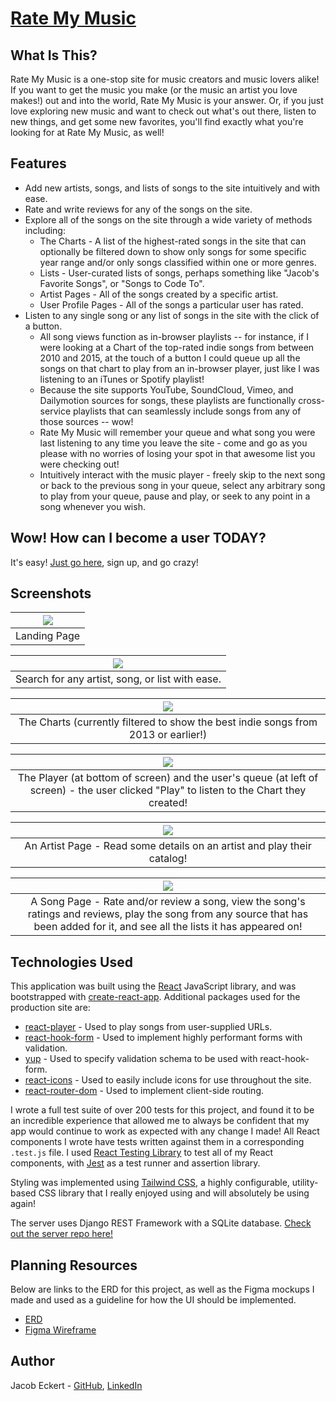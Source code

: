 # [Rate My Music](https://ratemymusic.jacobweckert.com)

## What Is This?

Rate My Music is a one-stop site for music creators and music lovers alike! If you want to get the music you make (or the music an artist you love makes!) out and into the world, Rate My Music is your answer. Or, if you just love exploring new music and want to check out what's out there, listen to new things, and get some new favorites, you'll find exactly what you're looking for at Rate My Music, as well!

## Features

* Add new artists, songs, and lists of songs to the site intuitively and with ease. 
* Rate and write reviews for any of the songs on the site.
* Explore all of the songs on the site through a wide variety of methods including:
    * The Charts - A list of the highest-rated songs in the site that can optionally be filtered down to show only songs for some specific year range and/or only songs classified within one or more genres.
    * Lists - User-curated lists of songs, perhaps something like "Jacob's Favorite Songs", or "Songs to Code To".
    * Artist Pages - All of the songs created by a specific artist.
    * User Profile Pages - All of the songs a particular user has rated.
* Listen to any single song or any list of songs in the site with the click of a button.
    * All song views function as in-browser playlists -- for instance, if I were looking at a Chart of the top-rated indie songs from between 2010 and 2015, at the touch of a button I could queue up all the songs on that chart to play from an in-browser player, just like I was listening to an iTunes or Spotify playlist!
    * Because the site supports YouTube, SoundCloud, Vimeo, and Dailymotion sources for songs, these playlists are functionally cross-service playlists that can seamlessly include songs from any of those sources -- wow!
    * Rate My Music will remember your queue and what song you were last listening to any time you leave the site - come and go as you please with no worries of losing your spot in that awesome list you were checking out!
    * Intuitively interact with the music player - freely skip to the next song or back to the previous song in your queue, select any arbitrary song to play from your queue, pause and play, or seek to any point in a song whenever you wish.

## Wow! How can I become a user TODAY?

It's easy! [Just go here](https://uhhhwut.onrender.com/), sign up, and go crazy!

## Screenshots

| <img src="./readme_resources/landingPage.png"> |
| :---: |
| Landing Page |

| <img src="./readme_resources/fullSearch.png"> |
| :---: |
| Search for any artist, song, or list with ease. |

| <img src="./readme_resources/theCharts.png"> |
| :---: |
| The Charts (currently filtered to show the best indie songs from 2013 or earlier!) |

| <img src="./readme_resources/activePlayerAndQueue.png"> |
| :---: |
| The Player (at bottom of screen) and the user's queue (at left of screen) - the user clicked "Play" to listen to the Chart they created! |

| <img src="./readme_resources/artistPage.png"> |
| :---: |
| An Artist Page - Read some details on an artist and play their catalog! |

| <img src="./readme_resources/songPage.png"> |
| :---: |
| A Song Page - Rate and/or review a song, view the song's ratings and reviews, play the song from any source that has been added for it, and see all the lists it has appeared on! |

## Technologies Used

This application was built using the [React](https://github.com/) JavaScript library, and was bootstrapped with [create-react-app](https://github.com/facebook/create-react-app). Additional packages used for the production site are: 
* [react-player](https://github.com/cookpete/react-player) - Used to play songs from user-supplied URLs.
* [react-hook-form](https://react-hook-form.com/) - Used to implement highly performant forms with validation.
* [yup](https://github.com/jquense/yup) - Used to specify validation schema to be used with react-hook-form.
* [react-icons](https://react-icons.github.io/react-icons/) - Used to easily include icons for use throughout the site.
* [react-router-dom](https://reactrouter.com/) - Used to implement client-side routing.

I wrote a full test suite of over 200 tests for this project, and found it to be an incredible experience that allowed me to always be confident that my app would continue to work as expected with any change I made! All React components I wrote have tests written against them in a corresponding `.test.js` file. I used [React Testing Library](https://testing-library.com/docs/react-testing-library/intro/) to test all of my React components, with [Jest](https://jestjs.io/) as a test runner and assertion library.

Styling was implemented using [Tailwind CSS](https://tailwindcss.com/), a highly configurable, utility-based CSS library that I really enjoyed using and will absolutely be using again!

The server uses Django REST Framework with a SQLite database. [Check out the server repo here!](https://github.com/skratz17/rate-my-music-server)

## Planning Resources

Below are links to the ERD for this project, as well as the Figma mockups I made and used as a guideline for how the UI should be implemented. 

* [ERD](https://dbdiagram.io/d/5fce88eb9a6c525a03ba26fc)
* [Figma Wireframe](https://www.figma.com/file/UAXwF0vzyIztgS9m5CSjfw/Full-Stack-Capstone?node-id=0%3A1)

## Author

Jacob Eckert - [GitHub](https://github.com/skratz17), [LinkedIn](https://www.linkedin.com/in/jacob-w-eckert/) 
